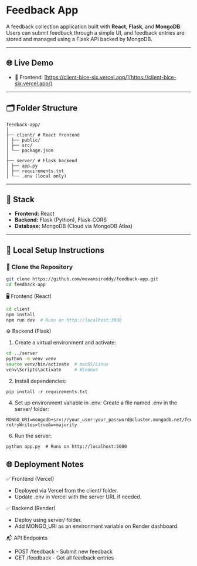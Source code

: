 # Feedback App

A feedback collection application built with **React**, **Flask**, and **MongoDB**. Users can submit feedback through a simple UI, and feedback entries are stored and managed using a Flask API backed by MongoDB.

---

## 🌐 Live Demo

- 🔗 Frontend: [https://client-bice-six.vercel.app/](https://client-bice-six.vercel.app/)

---

## 🗂 Folder Structure
```
feedback-app/
│
├── client/ # React frontend
│ ├── public/
│ ├── src/
│ └── package.json
│
├── server/ # Flask backend
│ ├── app.py
│ ├── requirements.txt
│ └── .env (local only)
```


---

## 🚀 Stack

- **Frontend:** React
- **Backend:** Flask (Python), Flask-CORS
- **Database:** MongoDB (Cloud via MongoDB Atlas)

---

## 🔧 Local Setup Instructions

### 📁 Clone the Repository

```bash
git clone https://github.com/mevamsireddy/feedback-app.git
cd feedback-app
```
🖥️ Frontend (React)
```bash
cd client
npm install
npm run dev  # Runs on http://localhost:3000
```
⚙️ Backend (Flask)
1. Create a virtual environment and activate:
```bash
cd ../server
python -m venv venv
source venv/bin/activate  # macOS/Linux
venv\Scripts\activate     # Windows
```
2. Install dependencies:
```
pip install -r requirements.txt
```
4. Set up environment variable in .env:
Create a file named .env in the server/ folder:
```
MONGO_URI=mongodb+srv://your_user:your_password@cluster.mongodb.net/feedbackDB?retryWrites=true&w=majority
```
6. Run the server:
```
python app.py  # Runs on http://localhost:5000
```
## 🌐 Deployment Notes
✅ Frontend (Vercel)
- Deployed via Vercel from the client/ folder.
- Update .env in Vercel with the server URL if needed.

✅ Backend (Render)
- Deploy using server/ folder.
- Add MONGO_URI as an environment variable on Render dashboard.

📬 API Endpoints
- POST	/feedback	- Submit new feedback
- GET	/feedback	- Get all feedback entries

